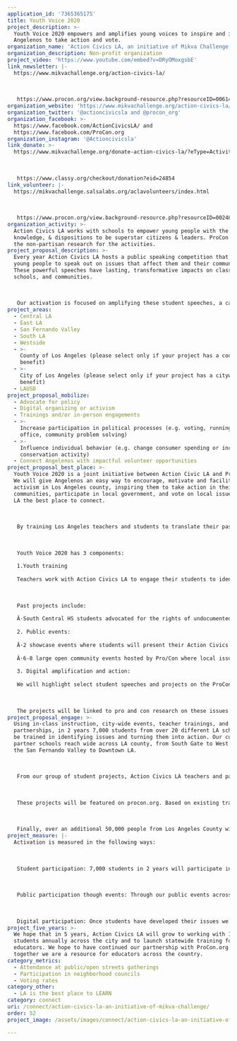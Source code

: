 ```yaml
---
application_id: '7365365175'
title: Youth Voice 2020
project_description: >-
  Youth Voice 2020 empowers and amplifies young voices to inspire and inform
  Angelenos to take action and vote.
organization_name: 'Action Civics LA, an initiative of Mikva Challenge'
organization_description: Non-profit organization
project_video: 'https://www.youtube.com/embed?v=DRyOMoxgsbE'
link_newsletter: |-
  https://www.mikvachallenge.org/action-civics-la/
   
   
   
   https://www.procon.org/view.background-resource.php?resourceID=006145
organization_website: 'https://www.mikvachallenge.org/action-civics-la/ and www.procon.org'
organization_twitter: '@actioncivicsla and @procon_org'
organization_facebook: >-
  https://www.facebook.com/ActionCivicsLA/ and
  https://www.facebook.com/ProCon.org
organization_instagram: '@Actioncivicsla'
link_donate: >-
  https://www.mikvachallenge.org/donate-action-civics-la/?eType=ActivityDefinitionInstance&eId=dbd7e11d-a980-44e3-8f09-b215aeb43576
   
   
   
   https://www.classy.org/checkout/donation?eid=24854
link_volunteer: |-
  https://mikvachallenge.salsalabs.org/aclavolunteers/index.html
   
   
   
   https://www.procon.org/view.background-resource.php?resourceID=002483#volunteer_application
organization_activity: >-
  Action Civics LA works with schools to empower young people with the skills,
  knowledge, & dispositions to be superstar citizens & leaders. ProCon provides
  the non-partisan research for the activities.
project_proposal_description: >-
  Every year Action Civics LA hosts a public speaking competition that calls
  young people to speak out on issues that affect them and their communities.
  These powerful speeches have lasting, transformative impacts on classrooms,
  schools, and communities.
   
    
   
   Our activation is focused on amplifying these student speeches, a call-to-action, to inform and inspire Angelenos to participate in local neighborhood councils and vote in 2018, 2019, and 2020.
project_areas:
  - Central LA
  - East LA
  - San Fernando Valley
  - South LA
  - Westside
  - >-
    County of Los Angeles (please select only if your project has a countywide
    benefit)
  - >-
    City of Los Angeles (please select only if your project has a citywide
    benefit)
  - LAUSD
project_proposal_mobilize:
  - Advocate for policy
  - Digital organizing or activism
  - Trainings and/or in-person engagements
  - >-
    Increase participation in political processes (e.g. voting, running for
    office, community problem solving)
  - >-
    Influence individual behavior (e.g. change consumer spending or increase
    conservation activity)
  - Connect Angelenos with impactful volunteer opportunities
project_proposal_best_place: >-
  Youth Voice 2020 is a joint initiative between Action Civic LA and ProCon.org.
  We will give Angelenos an easy way to encourage, motivate and facilitate youth
  activism in Los Angeles county, inspiring them to take action in their
  communities, participate in local government, and vote on local issues, making
  LA the best place to connect.
   
    
   
   By training Los Angeles teachers and students to translate their passion into action, highlighting the civic action of youth, and connecting youth to local government, we will show Angelenos how to be active in their communities. Youth Voice 2020 will increase the percentage of young people who are registered to vote; regularly volunteer; and involved in local government. Our focus on action will also increase government responsiveness to local issues. Our ability to amplify youth voices through public events and websites will increase adult participation in local issues, voting rates, volunteerism.
   
    
   
   Youth Voice 2020 has 3 components:
   
   1.Youth training
   
   Teachers work with Action Civics LA to engage their students to identify the most pressing issues in their communities and take action to address these issues. Students learn how to SPEAK OUT, ADVOCATE for change, COLLABORATE with peers and community organizations, RESEARCH issues, DEVELOP action plans to affect change, and SHOWCASE their year-long activism efforts.
   
    
   
   Past projects include:
   
   Â·South Central HS students advocated for the rights of undocumented immigrants and DREAMers in their school and community bringing in the assistance of immigration lawyers and representatives from Congresswoman Karen Bass’ office; Hancock Park Elementary students researched homelessness rates in their neighborhood and presented their findings to Councilmember Ryu in City Hall; Boyle Heights 9th graders started a school-wide “Unplug Monday” during free periods where students detach from all electronics and focus on interpersonal connections and mental health care. 
   
   2. Public events:
   
   Â·2 showcase events where students will present their Action Civics projects and receive feedback from community leaders.
   
   Â·6-8 large open community events hosted by Pro/Con where local issues are debated (proposed locations include the Santa Monica Pier, USC, and others). Student projects will be featured and event participants will be asked to take action to support them. 
   
   3. Digital amplification and action:
   
   We will highlight select student speeches and projects on the ProCon.org website for the 500,000 annual users from Los Angeles. We will focus on the following four areas: Water and the environment; Community and School safety; Civic Participation; and Education.
   
    
   
   The projects will be linked to pro and con research on these issues on ProCon.org, a website use by 25 million people per year, including more than 500,000 Angelenos. Web visitors will be able to view the projects, replicate them in their own neighborhood, contact their local representatives, and share with their own social networks.
project_proposal_engage: >-
  Using in-class instruction, city-wide events, teacher trainings, and school
  partnerships, in 2 years 7,000 students from over 20 different LA schools will
  be trained in identifying issues and turning them into action. Our current
  partner schools reach wide across LA county, from South Gate to West LA, from
  the San Fernando Valley to Downtown LA. 
   
    
   
   From our group of student projects, Action Civics LA teachers and partner organizations will select student projects that inspire, educate, and inform in four areas: Water and the environment; Community and School safety; Civic Participation; and Education.
   
    
   
   These projects will be featured on procon.org. Based on existing traffic on procon.org, we estimate that over 50,000 Angelenos will visit these pages and take action to support student work whether it is reading about an issue, sending the issue pages to their neighborhood council, replicating the project in their own neighborhood, or by contacting their local representative. 
   
    
   
   Finally, over an additional 50,000 people from Los Angeles County will be exposed to issues and youth voice at six county-wide public events featuring youth voice on civic issues. After these events, participants will have greater understanding of issues, be able to connect with and support youth leaders, and be ready to take action.
project_measure: |-
  Activation is measured in the following ways:
   
    
   
   Student participation: 7,000 students in 2 years will participate in Action Civics LA in-class programs where they develop their issues and projects. We will measure student learning throughout, measuring increases in ability to debate, do research, analyze issues, and developing strategic plans. Additionally, we plan to track alumni of the program via surveys.
   
    
   
   Public participation though events: Through our public events across the county, we will measure event attendance and exposure to youth issues. We will also measure adoption of student calls to action.
   
    
   
   Digital participation: Once students have developed their issues we will measure dissemination of their ideas and passion via visits to web pages and clickthroughs on various actions including contacting their neighborhood council, contacting their representatives, and downloading information to replicate the project in their own neighborhood. We estimate that 10% of the Los Angeles traffic to ProCon.org will view these student pages, representing 4,000 actions per month or 50,000 people per year.
project_five_years: >-
  We hope that in 5 years, Action Civics LA will grow to working with 15,000
  students annually across the city and to launch statewide training for
  educators. We hope to have continued our partnership with ProCon.org so that
  together we are a resource for educators across the country.
category_metrics:
  - Attendance at public/open streets gatherings
  - Participation in neighborhood councils
  - Voting rates
category_other:
  - LA is the best place to LEARN
category: connect
uri: /connect/action-civics-la-an-initiative-of-mikva-challenge/
order: 52
project_image: /assets/images/connect/action-civics-la-an-initiative-of-mikva-challenge.jpg

---
```

